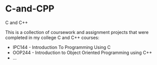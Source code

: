 # C-and-CPP
C and C++

This is a collection of coursework and assignment projects that were completed in my college C and C++ courses:

- IPC144 - Introduction To Programming Using C<br/>
- OOP244 - Introduction to Object Oriented Programming using C++<br/>
- ...
